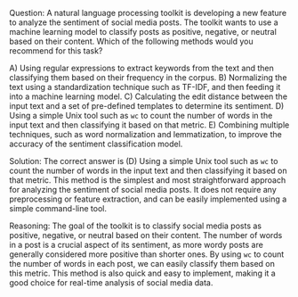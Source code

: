 Question:
A natural language processing toolkit is developing a new feature to analyze the sentiment of social media posts. The toolkit wants to use a machine learning model to classify posts as positive, negative, or neutral based on their content. Which of the following methods would you recommend for this task?

A) Using regular expressions to extract keywords from the text and then classifying them based on their frequency in the corpus.
B) Normalizing the text using a standardization technique such as TF-IDF, and then feeding it into a machine learning model.
C) Calculating the edit distance between the input text and a set of pre-defined templates to determine its sentiment.
D) Using a simple Unix tool such as `wc` to count the number of words in the input text and then classifying it based on that metric.
E) Combining multiple techniques, such as word normalization and lemmatization, to improve the accuracy of the sentiment classification model.

Solution:
The correct answer is (D) Using a simple Unix tool such as `wc` to count the number of words in the input text and then classifying it based on that metric. This method is the simplest and most straightforward approach for analyzing the sentiment of social media posts. It does not require any preprocessing or feature extraction, and can be easily implemented using a simple command-line tool.

Reasoning:
The goal of the toolkit is to classify social media posts as positive, negative, or neutral based on their content. The number of words in a post is a crucial aspect of its sentiment, as more wordy posts are generally considered more positive than shorter ones. By using `wc` to count the number of words in each post, we can easily classify them based on this metric. This method is also quick and easy to implement, making it a good choice for real-time analysis of social media data.
